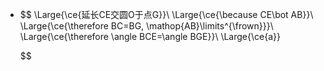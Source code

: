 -
  $$
  \Large{\ce{延长CE交圆O于点G}}\\
  \Large{\ce{\because CE\bot AB}}\\
  \Large{\ce{\therefore BC=BG, \mathop{AB}\limits^{\frown}}}\\
  \Large{\ce{\therefore \angle BCE=\angle BGE}}\\
  \Large{\ce{a}}
  
  
  
  
  $$
